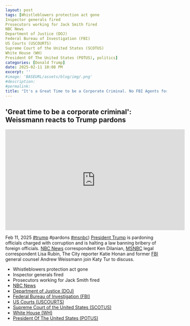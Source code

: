 ```yaml
---
layout: post
tags: [Whistleblowers protection act gone
Inspector generals fired
Prosecutors working for Jack Smith fired
NBC News
Department of Justice (DOJ)
Federal Bureau of Investigation (FBI)
US Courts (USCOURTS)
Supreme Court of the United States (SCOTUS)
White House (WH)
President Of The United States (POTUS), politics]
categories: [Donald Trump]
date: 2025-02-11 10:08 PM
excerpt: ''
#image: 'BASEURL/assets/blog/img/.png'
#description:
#permalink:
title: "It's a Great Time to be a Corporate Criminal. No FBI Agents for White Collar Crimes."
---
```



## 'Great time to be a corporate criminal': Weissmann reacts to Trump pardons

<iframe width="560" height="315" src="https://www.youtube.com/embed/or84vPSj5xA?si=Ax-yuZqp9rB2yXMA" title="YouTube video player" frameborder="0" allow="accelerometer; autoplay; clipboard-write; encrypted-media; gyroscope; picture-in-picture; web-share" referrerpolicy="strict-origin-when-cross-origin" allowfullscreen></iframe>

Feb 11, 2025  [#trump]() #pardons [#msnbc](https://www.msnbc.com/))
[President Trump](https://www.whitehouse.gov/) is pardoning officials charged with corruption and is halting a law banning bribery of foreign officials. [NBC News](https://www.nbcnews.com/) correspondent Ken Dilanian, [MSNBC](https://www.msnbc.com/) legal correspondent Lisa Rubin, The City reporter Katie Honan and former [FBI](https://www.fbi.gov/) general counsel Andrew Weissmann join Katy Tur to discuss.

- Whistleblowers protection act gone 
- Inspector generals fired
- Prosecutors working for Jack Smith fired
- [NBC News](https://www.nbcnews.com/)
- [Department of Justice (DOJ)](https://www.justice.gov/)
- [Federal Bureau of Investigation (FBI)](https://www.fbi.gov/)
- [US Courts (USCOURTS)](https://www.uscourts.gov/)
- [Supreme Court of the United States (SCOTUS)](https://www.supremecourt.gov/)
- [White House (WH)](https://www.whitehouse.gov/)
- [President Of The United States (POTUS)](https://www.whitehouse.gov/)


